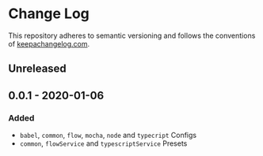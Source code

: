 # Change Log

This repository adheres to semantic versioning and follows the conventions of [keepachangelog.com](http://keepachangelog.com).

## Unreleased

## 0.0.1 - 2020-01-06
### Added
- `babel`, `common`, `flow`, `mocha`, `node` and `typecript` Configs
- `common`, `flowService` and `typescriptService` Presets
